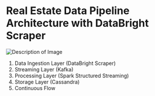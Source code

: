 # Real Estate Data Pipeline Architecture with DataBright Scraper
![Description of Image](relstate.drawio (1))
1. Data Ingestion Layer (DataBright Scraper)
2. Streaming Layer (Kafka)
3. Processing Layer (Spark Structured Streaming)
4. Storage Layer (Cassandra)
5. Continuous Flow
